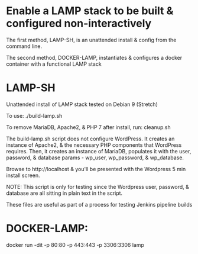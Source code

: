 # Enable a LAMP stack to be built & configured non-interactively

The first method, LAMP-SH, is an unattended install & config from the command line.

The second method, DOCKER-LAMP, instantiates & configures a docker container with a functional LAMP stack

# LAMP-SH
Unattended install of LAMP stack tested on Debian 9 (Stretch)

To use: ./build-lamp.sh

To remove MariaDB, Apache2, & PHP 7 after install, run: cleanup.sh

The build-lamp.sh script does not configure WordPress. It creates an instance of Apache2, 
& the necessary PHP components that WordPress requires.  Then, it creates an instance of MariaDB, 
populates it with the user, password, & database params - wp_user, wp_password, & wp_database.

Browse to http://localhost & you'll be presented with the Wordpress 5 min install screen.

NOTE: This script is only for testing since the Wordpress user, password, & database are all
sitting in plain text in the script.  

These files are useful as part of a process for testing Jenkins pipeline builds

# DOCKER-LAMP:
docker run -dit -p 80:80 -p 443:443 -p 3306:3306 lamp

